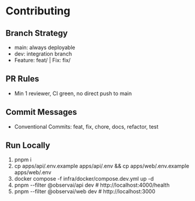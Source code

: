 # Contributing

## Branch Strategy

- main: always deployable
- dev: integration branch
- Feature: feat/<short-name> | Fix: fix/<short-name>

## PR Rules

- Min 1 reviewer, CI green, no direct push to main

## Commit Messages

- Conventional Commits: feat, fix, chore, docs, refactor, test

## Run Locally

1. pnpm i
2. cp apps/api/.env.example apps/api/.env && cp apps/web/.env.example apps/web/.env
3. docker compose -f infra/docker/compose.dev.yml up -d
4. pnpm --filter @observai/api dev # http://localhost:4000/health
5. pnpm --filter @observai/web dev # http://localhost:3000
